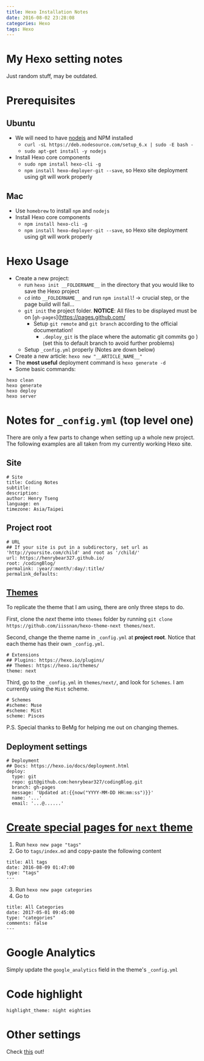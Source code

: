 ```yaml
---
title: Hexo Installation Notes
date: 2016-08-02 23:28:08
categories: Hexo
tags: Hexo
---
```


# My Hexo setting notes

Just random stuff, may be outdated.

<!-- more -->

# Prerequisites

## Ubuntu

* We will need to have [nodejs](https://nodejs.org/en/download/package-manager/#debian-and-ubuntu-based-linux-distributions) and NPM installed
  * `curl -sL https://deb.nodesource.com/setup_6.x | sudo -E bash -`
  * `sudo apt-get install -y nodejs`
* Install Hexo core components
  * `sudo npm install hexo-cli -g`
  * `npm install hexo-deployer-git --save`, so Hexo site deployment using git will work properly

## Mac

* Use `homebrew` to install `npm` and `nodejs`
* Install Hexo core components
  * `npm install hexo-cli -g`
  * `npm install hexo-deployer-git --save`, so Hexo site deployment using git will work properly

# Hexo Usage

* Create a new project:
  * run `hexo init __FOLDERNAME__` in the directory that you would like to save the Hexo project
  * `cd` into `__FOLDERNAME__` and run `npm install`! $\rightarrow$ crucial step, or the page build will fail...
  * `git init` the project folder. __NOTICE__: All files to be displayed must be on [`gh-pages`](https://pages.github.com/
    * Setup `git remote` and `git branch` according to the official documentation!
      * `.deploy_git` is the place where the automatic git commits go
) (set this to default branch to avoid further problems)
  * Setup `_config.yml` properly (Notes are down below)
* Create a new article: `hexo new "__ARTICLE_NAME__"`
* The __most useful__ deployment command is `hexo generate -d`
* Some basic commands:
```
hexo clean
hexo generate
hexo deploy
hexo server
```

# Notes for `_config.yml` (top level one)

There are only a few parts to change when setting up a whole new project. The following examples are all taken from my currently working Hexo site.

## Site

```
# Site
title: Coding Notes
subtitle:
description:
author: Henry Tseng
language: en
timezone: Asia/Taipei
```

## Project root

```
# URL
## If your site is put in a subdirectory, set url as 'http://yoursite.com/child' and root as '/child/'
url: https://henrybear327.github.io/
root: /codingBlog/
permalink: :year/:month/:day/:title/
permalink_defaults:
```

## [Themes](https://bemg.github.io/blog/2016/08/05/Hexo-install/#主題)

To replicate the theme that I am using, there are only three steps to do.

First, clone the *next* theme into `themes` folder by running `git clone https://github.com/iissnan/hexo-theme-next themes/next`.

Second, change the theme name in `_config.yml` at **project root**. Notice that each theme has their own `_config.yml`.
```
# Extensions
## Plugins: https://hexo.io/plugins/
## Themes: https://hexo.io/themes/
theme: next
```

Third, go to the `_config.yml` in `themes/next/`, and look for `Schemes`. I am currently using the `Mist` scheme.
```
# Schemes
#scheme: Muse
#scheme: Mist
scheme: Pisces
```

P.S. Special thanks to BeMg for helping me out on changing themes.

## Deployment settings

```
# Deployment
## Docs: https://hexo.io/docs/deployment.html
deploy:
  type: git
  repo: git@github.com:henrybear327/codingBlog.git
  branch: gh-pages
  message: 'Updated at:{{now("YYYY-MM-DD HH:mm:ss")}}'
  name: '...'
  email: '...@......'
```

# [Create special pages for `next` theme](https://github.com/iissnan/hexo-theme-next/wiki/创建标签云页面)

1. Run `hexo new page "tags"`
2. Go to `tags/index.md` and copy-paste the following content
```
title: All tags
date: 2016-08-09 01:47:00
type: "tags"
---
```
3. Run `hexo new page categories`
4. Go to
```
title: All Categories
date: 2017-05-01 09:45:00
type: "categories"
comments: false
---
```

# Google Analytics

Simply update the `google_analytics` field in the theme's `_config.yml`

# Code highlight

`highlight_theme: night eighties`

# Other settings

Check [this](http://theme-next.iissnan.com/getting-started.html) out!

